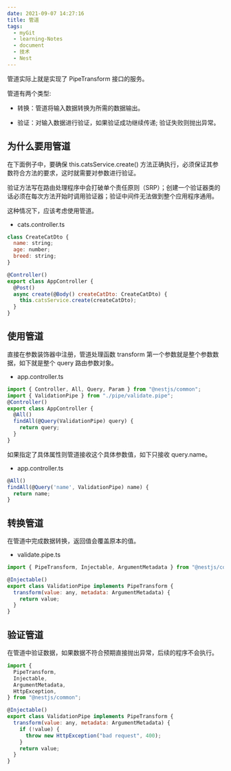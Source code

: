 ```yaml
---
date: 2021-09-07 14:27:16
title: 管道
tags:
  - myGit
  - learning-Notes
  - document
  - 技术
  - Nest
---
```


管道实际上就是实现了 PipeTransform 接口的服务。

管道有两个类型:

- 转换：管道将输入数据转换为所需的数据输出。

- 验证：对输入数据进行验证，如果验证成功继续传递; 验证失败则抛出异常。

## 为什么要用管道

在下面例子中，要确保 this.catsService.create() 方法正确执行，必须保证其参数符合方法的要求，这时就需要对参数进行验证。

验证方法写在路由处理程序中会打破单个责任原则（SRP）；创建一个验证器类的话必须在每次方法开始时调用验证器；验证中间件无法做到整个应用程序通用。

这种情况下，应该考虑使用管道。

- cats.controller.ts

```js
class CreateCatDto {
  name: string;
  age: number;
  breed: string;
}

@Controller()
export class AppController {
  @Post()
  async create(@Body() createCatDto: CreateCatDto) {
    this.catsService.create(createCatDto);
  }
}
```

## 使用管道

直接在参数装饰器中注册，管道处理函数 transform 第一个参数就是整个参数数据，如下就是整个 query 路由参数对象。

- app.controller.ts

```js
import { Controller, All, Query, Param } from "@nestjs/common";
import { ValidationPipe } from "./pipe/validate.pipe";
@Controller()
export class AppController {
  @All()
  findAll(@Query(ValidationPipe) query) {
    return query;
  }
}
```

如果指定了具体属性则管道接收这个具体参数值，如下只接收 query.name。

- app.controller.ts

```js
@All()
findAll(@Query('name', ValidationPipe) name) {
  return name;
}
```

## 转换管道

在管道中完成数据转换，返回值会覆盖原本的值。

- validate.pipe.ts

```js
import { PipeTransform, Injectable, ArgumentMetadata } from "@nestjs/common";

@Injectable()
export class ValidationPipe implements PipeTransform {
  transform(value: any, metadata: ArgumentMetadata) {
    return value;
  }
}
```

## 验证管道

在管道中验证数据，如果数据不符合预期直接抛出异常，后续的程序不会执行。

```js
import {
  PipeTransform,
  Injectable,
  ArgumentMetadata,
  HttpException,
} from "@nestjs/common";

@Injectable()
export class ValidationPipe implements PipeTransform {
  transform(value: any, metadata: ArgumentMetadata) {
    if (!value) {
      throw new HttpException("bad request", 400);
    }
    return value;
  }
}
```
